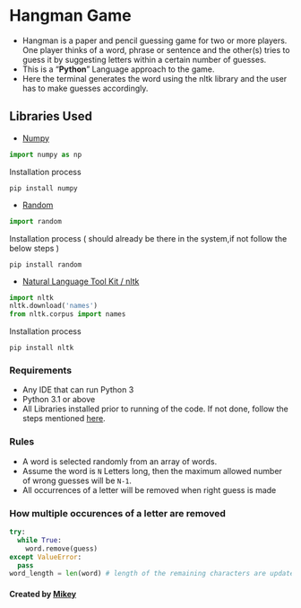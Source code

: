 # Hangman Game
- Hangman is a paper and pencil guessing game for two or more players. One player thinks of a word, phrase or sentence and the other(s) tries to guess it by suggesting letters within a certain number of guesses.<br>
- This is a <q><b>Python</b></q> Language approach to the game.<br>
- Here the terminal generates the word using the nltk library and the user has to make guesses accordingly.

## Libraries Used
- [Numpy](https://numpy.org/doc/)
```python
import numpy as np
```
Installation process
```
pip install numpy
```
- [Random](https://docs.python.org/3/library/random.html)
```python
import random
```
Installation process ( should already be there in the system,if not follow the below steps )
```
pip install random
```
- [Natural Language Tool Kit / nltk](https://www.nltk.org/)
```python
import nltk
nltk.download('names')
from nltk.corpus import names
```
Installation process
```
pip install nltk
```
### Requirements
- Any IDE that can run Python 3
- Python 3.1 or above
- All Libraries installed prior to running of the code. If not done, follow the steps mentioned [here](https://github.com/Mikeyzgoat/hangman_game/new/main?readme=1#libraries-used).

### Rules
- A word is selected randomly from an array of words.
- Assume the word is `N` Letters long, then the maximum allowed number of wrong guesses will be `N-1`.
- All occurrences of a letter will be removed when right guess is made

### How multiple occurences of a letter are removed
```python
try:
  while True:
    word.remove(guess)
except ValueError:
  pass
word_length = len(word) # length of the remaining characters are updated accordingly
```
#### Created by [Mikey](https://github.com/Mikeyzgoat)
